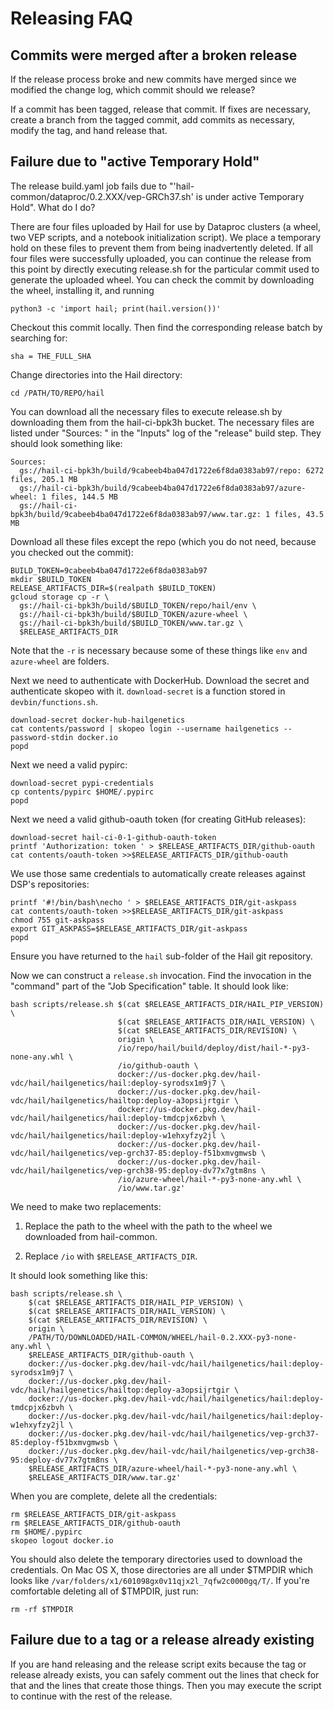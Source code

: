 # Releasing FAQ

## Commits were merged after a broken release

If the release process broke and new commits have merged since we modified the change log, which
commit should we release?

If a commit has been tagged, release that commit. If fixes are necessary, create a branch from the
tagged commit, add commits as necessary, modify the tag, and hand release that.

## Failure due to "active Temporary Hold"

The release build.yaml job fails due to "'hail-common/dataproc/0.2.XXX/vep-GRCh37.sh' is under
active Temporary Hold". What do I do?

There are four files uploaded by Hail for use by Dataproc clusters (a wheel, two VEP scripts, and a
notebook initialization script). We place a temporary hold on these files to prevent them from being
inadvertently deleted. If all four files were successfully uploaded, you can continue the release
from this point by directly executing release.sh for the particular commit used to generate the
uploaded wheel. You can check the commit by downloading the wheel, installing it, and running

    python3 -c 'import hail; print(hail.version())'

Checkout this commit locally. Then find the corresponding release batch by searching for:

    sha = THE_FULL_SHA

Change directories into the Hail directory:

    cd /PATH/TO/REPO/hail

You can download all the necessary files to execute release.sh by downloading them from the
hail-ci-bpk3h bucket. The necessary files are listed under "Sources: " in the "Inputs" log of the
"release" build step. They should look something like:

    Sources:
      gs://hail-ci-bpk3h/build/9cabeeb4ba047d1722e6f8da0383ab97/repo: 6272 files, 205.1 MB
      gs://hail-ci-bpk3h/build/9cabeeb4ba047d1722e6f8da0383ab97/azure-wheel: 1 files, 144.5 MB
      gs://hail-ci-bpk3h/build/9cabeeb4ba047d1722e6f8da0383ab97/www.tar.gz: 1 files, 43.5 MB

Download all these files except the repo (which you do not need, because you checked out the commit):

    BUILD_TOKEN=9cabeeb4ba047d1722e6f8da0383ab97
    mkdir $BUILD_TOKEN
	RELEASE_ARTIFACTS_DIR=$(realpath $BUILD_TOKEN)
    gcloud storage cp -r \
      gs://hail-ci-bpk3h/build/$BUILD_TOKEN/repo/hail/env \
      gs://hail-ci-bpk3h/build/$BUILD_TOKEN/azure-wheel \
      gs://hail-ci-bpk3h/build/$BUILD_TOKEN/www.tar.gz \
      $RELEASE_ARTIFACTS_DIR

Note that the `-r` is necessary because some of these things like `env` and `azure-wheel` are folders.

Next we need to authenticate with DockerHub. Download the secret and authenticate skopeo with
it. `download-secret` is a function stored in `devbin/functions.sh`.

    download-secret docker-hub-hailgenetics
    cat contents/password | skopeo login --username hailgenetics --password-stdin docker.io
	popd

Next we need a valid pypirc:

    download-secret pypi-credentials
    cp contents/pypirc $HOME/.pypirc
	popd

Next we need a valid github-oauth token (for creating GitHub releases):

    download-secret hail-ci-0-1-github-oauth-token
    printf 'Authorization: token ' > $RELEASE_ARTIFACTS_DIR/github-oauth
    cat contents/oauth-token >>$RELEASE_ARTIFACTS_DIR/github-oauth

We use those same credentials to automatically create releases against DSP's repositories:

    printf '#!/bin/bash\necho ' > $RELEASE_ARTIFACTS_DIR/git-askpass
    cat contents/oauth-token >>$RELEASE_ARTIFACTS_DIR/git-askpass
    chmod 755 git-askpass
    export GIT_ASKPASS=$RELEASE_ARTIFACTS_DIR/git-askpass
	popd

Ensure you have returned to the `hail` sub-folder of the Hail git repository.

Now we can construct a `release.sh` invocation. Find the invocation in the "command" part of the
"Job Specification" table. It should look like:

    bash scripts/release.sh $(cat $RELEASE_ARTIFACTS_DIR/HAIL_PIP_VERSION) \
                            $(cat $RELEASE_ARTIFACTS_DIR/HAIL_VERSION) \
                            $(cat $RELEASE_ARTIFACTS_DIR/REVISION) \
                            origin \
                            /io/repo/hail/build/deploy/dist/hail-*-py3-none-any.whl \
                            /io/github-oauth \
                            docker://us-docker.pkg.dev/hail-vdc/hail/hailgenetics/hail:deploy-syrodsx1m9j7 \
                            docker://us-docker.pkg.dev/hail-vdc/hail/hailgenetics/hailtop:deploy-a3opsijrtgir \
                            docker://us-docker.pkg.dev/hail-vdc/hail/hailgenetics/hail:deploy-tmdcpjx6zbvh \
                            docker://us-docker.pkg.dev/hail-vdc/hail/hailgenetics/hail:deploy-w1ehxyfzy2jl \
                            docker://us-docker.pkg.dev/hail-vdc/hail/hailgenetics/vep-grch37-85:deploy-f51bxmvgmwsb \
                            docker://us-docker.pkg.dev/hail-vdc/hail/hailgenetics/vep-grch38-95:deploy-dv77x7gtm8ns \
                            /io/azure-wheel/hail-*-py3-none-any.whl \
                            /io/www.tar.gz'

We need to make two replacements:

1. Replace the path to the wheel with the path to the wheel we downloaded from hail-common.

2. Replace `/io` with `$RELEASE_ARTIFACTS_DIR`.

It should look something like this:

    bash scripts/release.sh \
        $(cat $RELEASE_ARTIFACTS_DIR/HAIL_PIP_VERSION) \
        $(cat $RELEASE_ARTIFACTS_DIR/HAIL_VERSION) \
        $(cat $RELEASE_ARTIFACTS_DIR/REVISION) \
        origin \
        /PATH/TO/DOWNLOADED/HAIL-COMMON/WHEEL/hail-0.2.XXX-py3-none-any.whl \
        $RELEASE_ARTIFACTS_DIR/github-oauth \
        docker://us-docker.pkg.dev/hail-vdc/hail/hailgenetics/hail:deploy-syrodsx1m9j7 \
        docker://us-docker.pkg.dev/hail-vdc/hail/hailgenetics/hailtop:deploy-a3opsijrtgir \
        docker://us-docker.pkg.dev/hail-vdc/hail/hailgenetics/hail:deploy-tmdcpjx6zbvh \
        docker://us-docker.pkg.dev/hail-vdc/hail/hailgenetics/hail:deploy-w1ehxyfzy2jl \
        docker://us-docker.pkg.dev/hail-vdc/hail/hailgenetics/vep-grch37-85:deploy-f51bxmvgmwsb \
        docker://us-docker.pkg.dev/hail-vdc/hail/hailgenetics/vep-grch38-95:deploy-dv77x7gtm8ns \
        $RELEASE_ARTIFACTS_DIR/azure-wheel/hail-*-py3-none-any.whl \
        $RELEASE_ARTIFACTS_DIR/www.tar.gz'

When you are complete, delete all the credentials:

    rm $RELEASE_ARTIFACTS_DIR/git-askpass
    rm $RELEASE_ARTIFACTS_DIR/github-oauth
    rm $HOME/.pypirc
	skopeo logout docker.io

You should also delete the temporary directories used to download the credentials. On Mac OS X,
those directories are all under $TMPDIR which looks like
`/var/folders/x1/601098gx0v11qjx2l_7qfw2c0000gq/T/`. If you're comfortable deleting all of $TMPDIR,
just run:

    rm -rf $TMPDIR

## Failure due to a tag or a release already existing

If you are hand releasing and the release script exits because the tag or release already exists,
you can safely comment out the lines that check for that and the lines that create those
things. Then you may execute the script to continue with the rest of the release.
